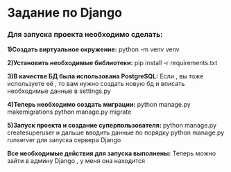 # Задание по Django

<h3>Для запуска проекта необходимо сделать:</h3>

<b>1)Создать виртуальное окружение:</b> python -m venv venv 

<b>2)Установить необходимые библиотеки:</b> pip install -r requirements.txt

<b>3)В качестве БД была использована PostgreSQL:</b>
Если , вы тоже используете её , то вам нужно создать новую бд и вписать необходимые данные в settings.py

<b>4)Теперь необходимо создать миграции:</b>
  python manage.py makemigrations 
  python manage.py migrate
  
<b>5)Запуск проекта и создание суперпользователя:</b>
  python manage.py createsuperuser и дальше вводить данные по порядку
  python manage.py runserver для запуска сервера Django

<b>Все необходимые действия для запуска выполнены:</b>
  Теперь можно зайти в админу Django , у меня она находится 
